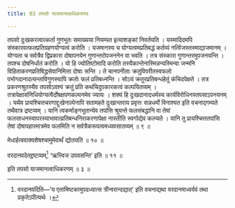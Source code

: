 ```yaml
---
title: 03 तपसो याजमानत्वाधिकरणम्

---
```

तपसो दुःखकरत्वात्कर्ता गुणभूतः समाख्यया नियम्यत इत्याशङ्कां निवर्तयति । यस्मादिदमपि संस्कारवत्फलप्रतिग्रहणयोग्यत्वं करोति । यजमानस्य च योग्यत्वमप्रतिबद्धं कर्तव्यं नर्त्विजस्तस्माद्याजमानम् । योग्यता च सर्वत्रैव द्विप्रकारा दोषापनयेन गुणान्तरोपजननेन वा भवति । तत्र संस्कारा गुणान्तरमुपजनयन्ति । तपश्च दोषनिर्धातं करोति । यो हि ज्योतिष्टोमादि करोति तस्यैकान्तेनास्मिन्नन्यस्मिन्वा जन्मनि विहिताकरणप्रतिषिद्धसेवानिमित्ता दोषाः सन्ति । ते चानपनीताः क्रतुविपरीतस्वफलो पभोगदानादत्यन्ताविगुणस्यापि क्रतोः फलं प्रतिबध्नन्ति । सोऽयं क्रतुरप्रतिबन्धहेतुं कंचिदपेक्षते । तत्र प्रकरणश्रुतस्यैव तपसोऽवश्यं क्रतुं प्रति कथंचिदुपकारकत्वं कल्पयितव्यम् । तत्रापेक्षासंनिधियोग्यत्वैर्दोषक्षपणकल्पनमेव ज्यायः । शक्यं हि दुःखदानादधर्मस्य कार्यविरोधिनस्तपसाऽपनयनम् । यथैव प्रायश्चित्तचरणाद्दुःखेनाल्पेनापि सतामहते दुःखान्तराय प्रवृत्तः सन्नधर्मो विनाश्यत इति वचनाद्गम्यते तथैवात्र द्रष्टव्यम् । यानि त्वकर्माङ्गभूतान्येव तपांसि श्रूयन्ते फलसंबद्धानि वा तेषां फलसाधनस्यापरस्याभावात्प्रतिबन्धनिराकरणापेक्षा नास्तीति स्वर्गाद्येव कल्प्यते । यानि तु प्रायश्चित्ततपांसि तेषां दोषापहारमात्रमेव फलमिति न सर्वत्रैकरूपत्वमध्यवसातव्यम् ॥ ९ ॥

मेधार्हत्ववाक्यशेषश्चामुमेवार्थं द्योतयति ॥ १० ॥

वरदानवदेतद्द्रष्टव्यम्[^1] ‘ऋत्त्विज उपवसन्ति’ इति ॥ ११ ॥

[^1]: वरदानवदिति—‘य एतामिष्टकामुपदध्यात्स त्रीन्वरान्दद्यात्’ इति वचनाद्यथा वरदानमाध्वर्यवं तथा प्रकृतेऽपीत्यर्थः ।


इति तपसो याजमानत्वाधिकरणम् ॥ ३ ॥